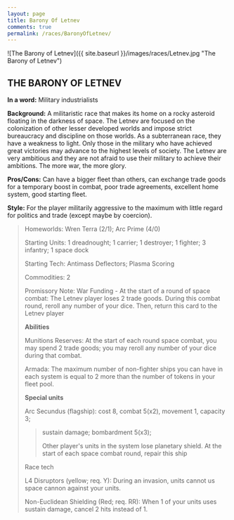 ```yaml
---
layout: page
title: Barony Of Letnev
comments: true
permalink: /races/BaronyOfLetnev/
---
```


![The Barony of Letnev]({{ site.baseurl }}/images/races/Letnev.jpg "The Barony of Letnev")

## THE BARONY OF LETNEV

**In a word:** Military industrialists

**Background:** A militaristic race that makes its home on a rocky asteroid floating in the darkness of space.  The Letnev are focused on the colonization of other lesser developed worlds and impose strict bureaucracy and discipline on those worlds.  As a subterranean race, they have a weakness to light.  Only those in the military who have achieved great victories may advance to the highest levels of society.  The Letnev are very ambitious and they are not afraid to use their military to achieve their ambitions.  The more war, the more glory.

**Pros/Cons:** Can have a bigger fleet than others, can exchange trade goods for a temporary boost in combat, poor trade agreements, excellent home system, good starting fleet.

**Style:** For the player militarily aggressive to the maximum with little regard for politics and trade (except maybe by coercion).

>Homeworlds:  Wren Terra (2/1); Arc Prime (4/0)
>
>Starting Units: 1 dreadnought; 1 carrier; 1 destroyer; 1 fighter; 3 infantry; 1 space dock
>
>Starting Tech: Antimass Deflectors; Plasma Scoring
>
>Commodities: 2
>
>Promissory Note: War Funding - At the start of a round of space combat: The Letnev player loses 2 trade goods. During this combat round, reroll any number of your dice. Then, return this card to the Letnev player
>
>**Abilities**
>
>Munitions Reserves: At the start of each round space combat, you may spend 2 trade goods; you may reroll any number of your dice during that combat. 
>
>Armada: The maximum number of non-fighter ships you can have in each system is equal to 2 more than the number of tokens in your fleet pool.
>
>**Special units**
>
>Arc Secundus (flagship): cost 8, combat 5(x2), movement 1, capacity 3; 
>>sustain damage; bombardment 5(x3); 
>>
>>Other player's units in the system lose planetary shield. At the start of each space combat round, repair this ship
>
>Race tech
>
>L4 Disruptors (yellow; req. Y): During an invasion, units cannot us space cannon against your units. 
>
>Non-Euclidean Shielding (Red; req. RR): When 1 of your units uses sustain damage, cancel 2 hits instead of 1.
